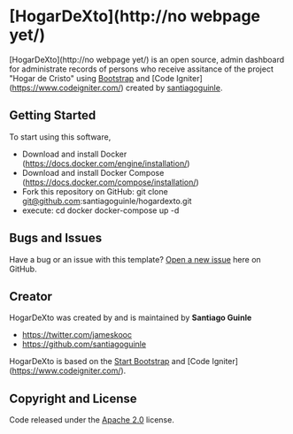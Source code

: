# [HogarDeXto](http://no webpage yet/) 

[HogarDeXto](http://no webpage yet/) is an open source, admin dashboard for administrate records of persons who receive assitance of the project "Hogar de Cristo" using [Bootstrap](http://getbootstrap.com/) and [Code Igniter] (https://www.codeigniter.com/) created by [santiagoguinle](http://santiagoguinle.com/).

## Getting Started

To start using this software, 
* Download and install Docker (https://docs.docker.com/engine/installation/)
* Download and install Docker Compose (https://docs.docker.com/compose/installation/)
* Fork this repository on GitHub: 
	git clone git@github.com:santiagoguinle/hogardexto.git
* execute: 
	cd docker
	docker-compose up -d

## Bugs and Issues

Have a bug or an issue with this template? [Open a new issue](https://github.com/santiagoguinle/hogardexto/issues) here on GitHub.

## Creator

HogarDeXto was created by and is maintained by **Santiago Guinle**

* https://twitter.com/jameskooc
* https://github.com/santiagoguinle

HogarDeXto is based on the [Start Bootstrap](http://startbootstrap.com/) and [Code Igniter] (https://www.codeigniter.com/).

## Copyright and License

Code released under the [Apache 2.0](https://github.com/santiagoguinle/hogardexto/blob/master/LICENSE) license.